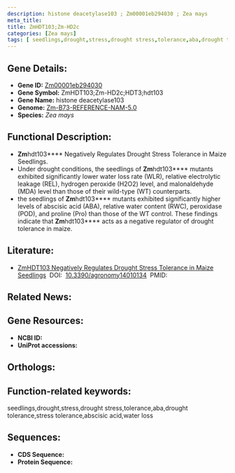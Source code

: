 ```yaml
---
description: histone deacetylase103 ; Zm00001eb294030 ; Zea mays
meta_title:
title: ZmHDT103;Zm-HD2c
categories: [Zea mays]
tags: [ seedlings,drought,stress,drought stress,tolerance,aba,drought tolerance,stress tolerance,abscisic acid,water loss ]
---
```


## Gene Details:
- **Gene ID:**	[Zm00001eb294030]()
- **Gene Symbol:** ZmHDT103;Zm-HD2c;HDT3;hdt103
- **Gene Name:** histone deacetylase103
- **Genome:** [Zm-B73-REFERENCE-NAM-5.0]()
- **Species:** *Zea mays*

## Functional Description:
   - **Zm**hdt103**** Negatively Regulates Drought Stress Tolerance in Maize Seedlings.
   - Under drought conditions, the seedlings of **Zm**hdt103**** mutants exhibited significantly lower water loss rate (WLR), relative electrolytic leakage (REL), hydrogen peroxide (H2O2) level, and malonaldehyde (MDA) level than those of their wild-type (WT) counterparts.
   - the seedlings of **Zm**hdt103**** mutants exhibited significantly higher levels of abscisic acid (ABA), relative water content (RWC), peroxidase (POD), and proline (Pro) than those of the WT control. These findings indicate that **Zm**hdt103**** acts as a negative regulator of drought tolerance in maize.

## Literature:
   - [ZmHDT103 Negatively Regulates Drought Stress Tolerance in Maize Seedlings]( https://www.mdpi.com/2073-4395/14/1/134)&nbsp;&nbsp;DOI:&nbsp;&nbsp;[10.3390/agronomy14010134](https://www.mdpi.com/2073-4395/14/1/134)&nbsp;&nbsp;PMID:&nbsp;&nbsp;[](https://pubmed.ncbi.nlm.nih.gov//)

## Related News:

## Gene Resources:
- **NCBI ID:** [](https://www.ncbi.nlm.nih.gov/gene/?term=)
- **UniProt accessions:** [](https://www.uniprot.org/uniprotkb//entry)

## Orthologs:

## Function-related keywords:
seedlings,drought,stress,drought stress,tolerance,aba,drought tolerance,stress tolerance,abscisic acid,water loss

## Sequences:
- **CDS Sequence:**
- **Protein Sequence:**

